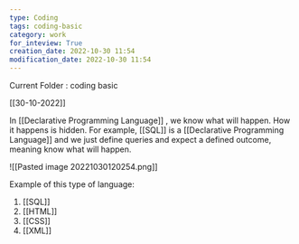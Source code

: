 ```yaml
---
type: Coding  
tags: coding-basic
category: work
for_inteview: True
creation_date: 2022-10-30 11:54
modification_date: 2022-10-30 11:54
---
```


  
Current Folder : coding basic




[[30-10-2022]]

In [[Declarative Programming Language]] , we know what will happen. How it happens is hidden. For example, [[SQL]] is  a [[Declarative Programming Language]] and we just define queries and expect a defined outcome, meaning know what will happen. 

![[Pasted image 20221030120254.png]]

Example of this type of language:
1. [[SQL]]
2. [[HTML]]
3. [[CSS]]
4. [[XML]]